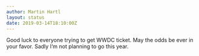 ```yaml
---
author: Martin Hartl
layout: status
date: 2019-03-14T18:10:00Z
---
```

Good luck to everyone trying to get WWDC ticket. May the odds be ever in your favor. Sadly I‘m not planning to go this year.